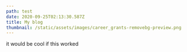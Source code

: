 ```yaml
---
path: test
date: 2020-09-25T02:13:30.587Z
title: My blog
thumbnail: /static/assets/images/career_grants-removebg-preview.png
---
```

it would be cool if this worked